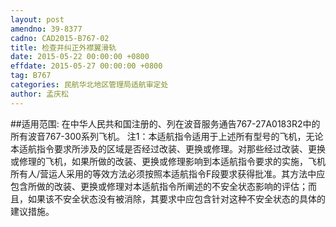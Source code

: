 ```yaml
---
layout: post
amendno: 39-8377
cadno: CAD2015-B767-02
title: 检查并纠正外襟翼滑轨
date: 2015-05-22 00:00:00 +0800
effdate: 2015-05-27 00:00:00 +0800
tag: B767
categories: 民航华北地区管理局适航审定处
author: 孟庆松
---
```


##适用范围:
在中华人民共和国注册的、列在波音服务通告767-27A0183R2中的所有波音767-300系列飞机。
注1：本适航指令适用于上述所有型号的飞机，无论本适航指令要求所涉及的区域是否经过改装、更换或修理。对那些经过改装、更换或修理的飞机，如果所做的改装、更换或修理影响到本适航指令要求的实施，飞机所有人/营运人采用的等效方法必须按照本适航指令F段要求获得批准。其方法中应包含所做的改装、更换或修理对本适航指令所阐述的不安全状态影响的评估；而且，如果该不安全状态没有被消除，其要求中应包含针对这种不安全状态的具体的建议措施。

